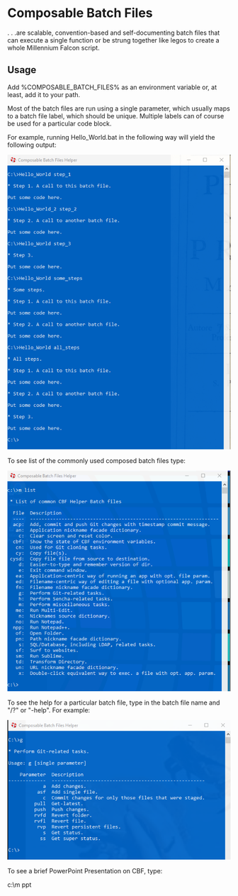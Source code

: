 # Composable Batch Files

. . .are scalable, convention-based and self-documenting batch files that can execute a single 
function or be strung together like legos to create a whole Millennium Falcon script.

## Usage

Add %COMPOSABLE_BATCH_FILES% as an environment variable or, at least, add it to your path.

Most of the batch files are run using a single parameter, which usually maps to a batch file
label, which should be unique. Multiple labels can of course be used for a particular code
block.

For example, running Hello_World.bat in the following way will yield the following output:

![](hw.png)




To see list of the commonly used composed batch files type:

![](mlist.png)



To see the help for a particular batch file, type in the batch file name and "/?" or "-help". 
For example:

![](git.png)



To see a brief PowerPoint Presentation on CBF, type:

c:\m ppt